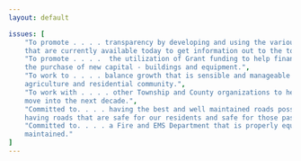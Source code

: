 ```yaml
---
layout: default

issues: [
    "To promote . . . . transparency by developing and using the various forms of communication
    that are currently available today to get information out to the township residents.",
    "To promote . . . .  the utilization of Grant funding to help finance township improvements and
    the purchase of new capital - buildings and equipment.",
    "To work to . . . . balance growth that is sensible and manageable and supports both the
    agriculture and residential community.",
    "To work with . . . . other Township and County organizations to help (assist) Reily Township
    move into the next decade.",
    "Committed to. . . . having the best and well maintained roads possible, which also includes
    having roads that are safe for our residents and safe for those passing through Reily Twp.",
    "Committed to. . . . a Fire and EMS Department that is properly equipped and well
    maintained."
]
---
```


